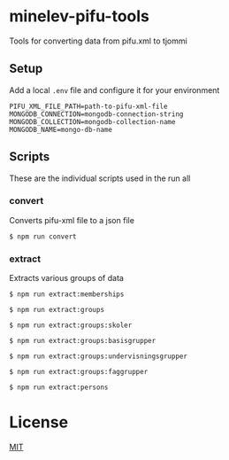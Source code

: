 # minelev-pifu-tools

Tools for converting data from pifu.xml to tjommi

## Setup

Add a local `.env` file and configure it for your environment

```
PIFU_XML_FILE_PATH=path-to-pifu-xml-file
MONGODB_CONNECTION=mongodb-connection-string
MONGODB_COLLECTION=mongodb-collection-name
MONGODB_NAME=mongo-db-name
```

## Scripts
These are the individual scripts used in the run all

### convert
Converts pifu-xml file to a json file

```
$ npm run convert
```

### extract
Extracts various groups of data

```
$ npm run extract:memberships
```

```
$ npm run extract:groups
```

```
$ npm run extract:groups:skoler
```

```
$ npm run extract:groups:basisgrupper
```

```
$ npm run extract:groups:undervisningsgrupper
```

```
$ npm run extract:groups:faggrupper
```

```
$ npm run extract:persons
```

# License

[MIT](LICENSE)
